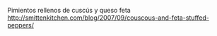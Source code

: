 Pimientos rellenos de cuscús y queso feta	http://smittenkitchen.com/blog/2007/09/couscous-and-feta-stuffed-peppers/
